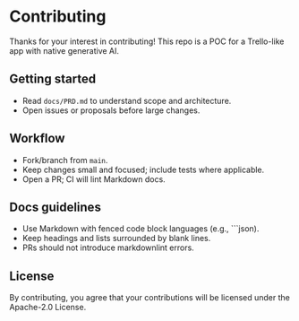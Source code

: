 # Contributing

Thanks for your interest in contributing! This repo is a POC for a Trello-like app with native generative AI.

## Getting started

- Read `docs/PRD.md` to understand scope and architecture.
- Open issues or proposals before large changes.

## Workflow

- Fork/branch from `main`.
- Keep changes small and focused; include tests where applicable.
- Open a PR; CI will lint Markdown docs.

## Docs guidelines

- Use Markdown with fenced code block languages (e.g., ```json).
- Keep headings and lists surrounded by blank lines.
- PRs should not introduce markdownlint errors.

## License

By contributing, you agree that your contributions will be licensed under the Apache-2.0 License.
